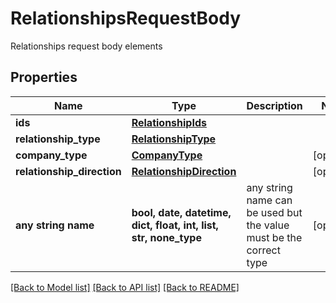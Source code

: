 # RelationshipsRequestBody

Relationships request body elements

## Properties
Name | Type | Description | Notes
------------ | ------------- | ------------- | -------------
**ids** | [**RelationshipIds**](RelationshipIds.md) |  | 
**relationship_type** | [**RelationshipType**](RelationshipType.md) |  | 
**company_type** | [**CompanyType**](CompanyType.md) |  | [optional] 
**relationship_direction** | [**RelationshipDirection**](RelationshipDirection.md) |  | [optional] 
**any string name** | **bool, date, datetime, dict, float, int, list, str, none_type** | any string name can be used but the value must be the correct type | [optional]

[[Back to Model list]](../README.md#documentation-for-models) [[Back to API list]](../README.md#documentation-for-api-endpoints) [[Back to README]](../README.md)



